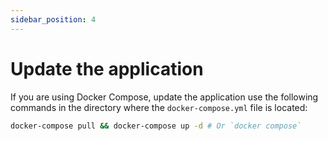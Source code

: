 ```yaml
---
sidebar_position: 4
---
```


# Update the application

If you are using Docker Compose, update the application use the following commands in the directory where the `docker-compose.yml` file is located:

```bash title="Update Immich"
docker-compose pull && docker-compose up -d # Or `docker compose`
```

